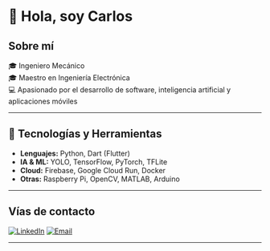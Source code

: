 # 👋 Hola, soy Carlos  

## Sobre mí

🎓 Ingeniero Mecánico  
🎓 Maestro en Ingeniería Electrónica  
💻 Apasionado por el desarrollo de software, inteligencia artificial y aplicaciones móviles  

---

## 🚀 Tecnologías y Herramientas  

- **Lenguajes:** Python, Dart (Flutter)
- **IA & ML:** YOLO, TensorFlow, PyTorch, TFLite  
- **Cloud:** Firebase, Google Cloud Run, Docker  
- **Otras:** Raspberry Pi, OpenCV, MATLAB, Arduino  

---

## Vías de contacto

[![LinkedIn](https://img.shields.io/badge/LinkedIn-0077B5?style=for-the-badge&logo=linkedin&logoColor=white)](https://www.linkedin.com/in/carlosantoniomm24)
[![Email](https://img.shields.io/badge/Gmail-D14836?style=for-the-badge&logo=gmail&logoColor=white)](mailto://mie.cmartinez@ito-depi.edu.mx)

---
